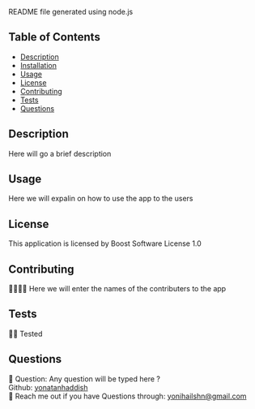 
  README file generated using node.js

  ## Table of Contents
  - [Description](#description)
  - [Installation](#installation)
  - [Usage](#usage)
  - [License](#license)
  - [Contributing](#contributing)
  - [Tests](#test)
  - [Questions](#question)

  ## Description
  Here will go a brief description

  ## Usage
  Here we will expalin on how to use the app to the users

  ## License
  This application is licensed by Boost Software License 1.0


  ## Contributing
  👨‍👨‍👦‍👦 Here we will enter the names of the contributers to the app

  ## Tests
  👨‍💻 Tested

  ## Questions
  🙋 Question: Any question will be typed here ? <br/>
  Github: [yonatanhaddish](http://github.com/yonatanhaddish) <br/>
  📧 Reach me out if you have Questions through: yonihailshn@gmail.com




